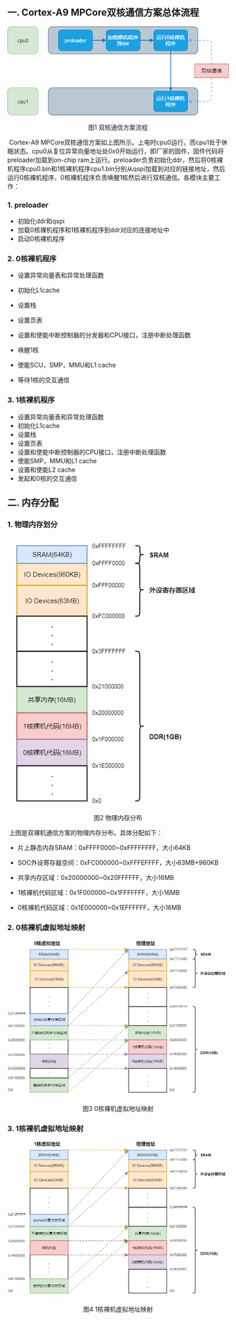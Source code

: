 ## 一. Cortex-A9 MPCore双核通信方案总体流程

![](pictures\a9double.png)

<center>图1 双核通信方案流程</center>

​		Cortex-A9 MPCore双核通信方案如上图所示。上电时cpu0运行，而cpu1处于休眠状态。cpu0从复位异常向量地址处0x0开始运行，即厂家的固件，固件代码将preloader加载到on-chip ram上运行。preloader负责初始化ddr，然后将0核裸机程序cpu0.bin和1核裸机程序cpu1.bin分别从qspi加载到对应的链接地址，然后运行0核裸机程序，0核裸机程序负责唤醒1核然后进行双核通信。各模块主要工作：

### **1. preloader**

- 初始化ddr和qspi
- 加载0核裸机程序和1核裸机程序到ddr对应的连接地址中
- 启动0核裸机程序

  

### **2. 0核裸机程序**

- 设置异常向量表和异常处理函数

- 初始化L1cache

- 设置栈

- 设置页表

- 设置和使能中断控制器的分发器和CPU接口，注册中断处理函数

- 唤醒1核

- 使能SCU，SMP，MMU和L1 cache

- 等待1核的交互通信

  

### **3. 1核裸机程序**

- 设置异常向量表和异常处理函数
- 初始化L1cache
- 设置栈
- 设置页表
- 设置和使能中断控制器的CPU接口，注册中断处理函数
- 使能SMP，MMU和L1 cache
- 设置和使能L2 cache
- 发起和0核的交互通信



## 二. 内存分配

### **1. 物理内存划分**

![](pictures\a9phy.png)

<center>图2 物理内存分布</center>

​		上图是双裸机通信方案的物理内存分布。具体分配如下：

- 片上静态内存SRAM：0xFFFF0000~0xFFFFFFFF，大小64KB

- SOC外设寄存器空间：0xFC000000~0xFFFEFFFF，大小63MB+960KB

- 共享内存区域：0x20000000~0x20FFFFFF，大小16MB

- 1核裸机代码区域：0x1F000000~0x1FFFFFFF，大小16MB

- 0核裸机代码区域：0x1E000000~0x1EFFFFFF，大小16MB

  

### **2. 0核裸机虚拟地址映射**

![](pictures\cpu0vir.png)

<center>图3 0核裸机虚拟地址映射</center>

### **3. 1核裸机虚拟地址映射**

![](pictures\core1vir.png)

<center>图4 1核裸机虚拟地址映射</center>
